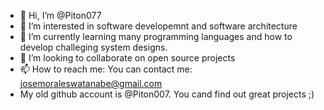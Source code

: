 - 👋 Hi, I’m @Piton077
- 👀 I’m interested in software developemnt and software architecture
- 🌱 I’m currently learning many programming languages and how to develop challeging system designs.
- 💞️ I’m looking to collaborate on open source projects
- 📫 How to reach me: You can contact me: josemoraleswatanabe@gmail.com 
- My old github account is @Piton007. You cand find out great projects ;)

